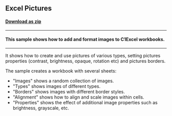## Excel Pictures
#### [Download as zip](https://grapecity.github.io/DownGit/#/home?url=https://github.com/GrapeCity/ComponentOne-WinForms-Samples/tree/master/NetFramework\Excel\CS\ExcelPictures)
____
#### This sample shows how to add and format images to C1Excel workbooks.
____
It shows how to create and use pictures of various types, setting pictures properties (contrast, brightness, opaque, rotation etc) and pictures borders.

The sample creates a workbook with several sheets:

* "Images" shows a random collection of images.
* "Types" shows images of different types.
* "Borders" shows images with different border styles.
* "Alignment" shows how to align and scale images within cells.
* "Properties" shows the effect of additional image properties such as brightness, grayscale, etc.
